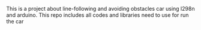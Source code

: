 This is a project about line-following and avoiding obstacles car using l298n and arduino. This repo includes all codes and libraries need to use for run the car
